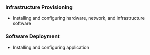 ### Infrastructure Provisioning
- Installing and configuring hardware, network, and infrastructure software

### Software Deployment
- Installing and configuring application
